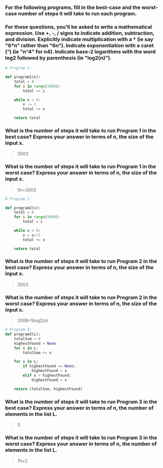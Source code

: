 ### For the following programs, fill in the best-case and the worst-case number of steps it will take to run each program.
### For these questions, you'll be asked to write a mathematical expression. Use +, -, / signs to indicate addition, subtraction, and division. Explicitly indicate multiplication with a * (ie say "6*n" rather than "6n"). Indicate exponentiation with a caret (^) (ie "n^4" for n4). Indicate base-2 logarithms with the word log2 followed by parenthesis (ie "log2(n)").
```py
# Program 1:

def program1(x):
    total = 0
    for i in range(1000):
        total += i

    while x > 0:
        x -= 1
        total += x

    return total
```
### What is the number of steps it will take to run Program 1 in the best case? Express your answer in terms of n, the size of the input x.
> 3003

### What is the number of steps it will take to run Program 1 in the worst case? Express your answer in terms of n, the size of the input x.
> 5n+3003

```py
# Program 2:

def program2(x):
    total = 0
    for i in range(1000):
        total = i

    while x > 0:
        x = x//2
        total += x

    return total
```

### What is the number of steps it will take to run Program 2 in the best case? Express your answer in terms of n, the size of the input x.
> 2003

### What is the number of steps it will take to run Program 2 in the worst case? Express your answer in terms of n, the size of the input x.
> 2008+5log2(n)

```py
# Program 3:
def program3(L):
    totalSum = 0
    highestFound = None
    for x in L:
        totalSum += x

    for x in L:
        if highestFound == None:
            highestFound = x
        elif x > highestFound:
            highestFound = x

    return (totalSum, highestFound)
```

### What is the number of steps it will take to run Program 3 in the best case? Express your answer in terms of n, the number of elements in the list L.
> 3

### What is the number of steps it will take to run Program 3 in the worst case? Express your answer in terms of n, the number of elements in the list L.
> 7n+2

